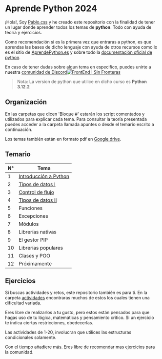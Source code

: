 # Aprende Python 2024

¡Hola!, Soy [Pablo.css](https://github.com/Duz-Dev) y he creado este repositorio con la finalidad de tener un lugar donde aprender todos los temas de **python**. Todo con ayuda de teoría y ejercicios.

Como recomendación si es la primera vez que entraras a python, es que aprendas las bases de dicho lenguaje con ayuda de otros recursos como lo es el sitio de [AprendePython.es](https://aprendepython.es/) y sobre todo la [documentación oficial de python](https://docs.python.org/es/3/).

En caso de tener dudas sobre algun tema en especifico, puedes unirte a nuestra [comunidad de Discord![FrontEnd | Sin Fronteras](https://i.postimg.cc/vZx9tjXC/image.png)](https://discord.gg/Rfzr3pMkr2)

>Nota: La version de python que utilice en dicho curso es **Python 3.12.2**

## Organización

En las carpetas que dicen 'Bloque #' estarán los script comentados y utilizados para explicar cada tema. Para consultar la teoría presentada puedes acceder a la carpeta llamada apuntes o desde el temario escrito a continuación.

Los temas también están en formato pdf en [Google drive](https://drive.google.com/drive/folders/1YL39fm1QE9alUxwWTp1phJPr2KkqiM-R?usp=sharing).

## Temario

| N°  | Tema   |
| ------- | -------- |
| 1   | [Introducción a Python](./apuntes/01_introduccion.md)   |
| 2   |  [Tipos de datos I](./apuntes/02_tipos_datos.md)   |
| 3   |  [Control de flujo](./apuntes/03_controles_fujo.md)   |
| 4   | [Tipos de datos II](./apuntes/04_tipos_datos_ll.md)  |
| 5   | Funciones    |
| 6   | Excepciones  |
| 7   | Módulos  |
| 8   | Librerías nativas  |
| 9   | El gestor PIP  |
| 10   | Librerías populares  |
| 11  | Clases y POO   |
| 12  | Próximamente   |

## Ejercicios

Si buscas actividades y retos, este repositorio también es para ti. En la carpeta [actividades](./actividades/) encontraras muchos de estos los cuales tienen una dificultad variada.

Eres libre de realizarlos a tu gusto, pero estos están pensados para que hagas uso de tu lógica, matemáticas y pensamiento critico. Si un ejercicio te indica ciertas restricciones, obedecerlas.

Las actividades de 1-20, involucran que utilices las estructuras condicionales solamente.

Con el tiempo añadiere más. Eres libre de recomendar mas ejercicios para la comunidad.
